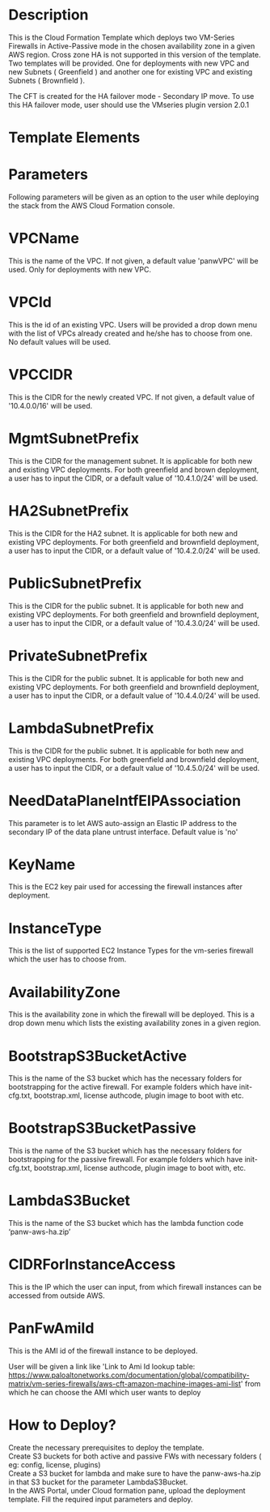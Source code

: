 # Description  
This is the Cloud Formation Template which deploys two VM-Series Firewalls in Active-Passive mode in the chosen availability zone in a given AWS region. Cross zone HA is not supported in this version of the template. Two templates will be provided. One for deployments with new VPC and new Subnets ( Greenfield ) and another one for existing VPC and existing Subnets ( Brownfield ).  

The CFT is created for the HA failover mode - Secondary IP move. To use this HA failover mode, user should use the VMseries plugin version 2.0.1

# Template Elements    

# Parameters  
Following parameters will be given as an option to the user while deploying the stack from the AWS Cloud Formation console. 
 
# VPCName  
This is the name of the VPC. If not given, a default value 'panwVPC' will be used. Only for deployments with new VPC.  

# VPCId  
This is the id of an existing VPC. Users will be provided a drop down menu with the list of VPCs already created and he/she has to choose from one. No default values will be used.  

# VPCCIDR  
This is the CIDR for the newly created VPC. If not given, a default value of '10.4.0.0/16' will be used.  
 
# MgmtSubnetPrefix  
This is the CIDR for the management subnet. It is applicable for both new and existing VPC deployments. For both greenfield and brown deployment, a user has to input the CIDR, or a default value of '10.4.1.0/24' will be used.  
 
# HA2SubnetPrefix  
This is the CIDR for the HA2 subnet. It is applicable for both new and existing VPC deployments. For both greenfield and brownfield deployment, a user has to input the CIDR, or a default value of '10.4.2.0/24' will be used.  
 
# PublicSubnetPrefix  
This is the CIDR for the public subnet. It is applicable for both new and existing VPC deployments. For both greenfield and brownfield deployment, a user has to input the CIDR, or a default value of '10.4.3.0/24' will be used.  
 
# PrivateSubnetPrefix  
This is the CIDR for the public subnet. It is applicable for both new and existing VPC deployments. For both greenfield and brownfield deployment, a user has to input the CIDR, or a default value of '10.4.4.0/24' will be used.  
 
# LambdaSubnetPrefix  
This is the CIDR for the public subnet. It is applicable for both new and existing VPC deployments. For both greenfield and brownfield deployment, a user has to input the CIDR, or a default value of '10.4.5.0/24' will be used.  

# NeedDataPlaneIntfEIPAssociation  
This parameter is to let AWS auto-assign an Elastic IP address to the secondary IP of the data plane untrust interface. Default value is 'no'  

# KeyName  
This is the EC2 key pair used for accessing the firewall instances after deployment.  

# InstanceType  
This is the list of supported EC2 Instance Types for the vm-series firewall which the user has to choose from.  

# AvailabilityZone  
This is the availability zone in which the firewall will be deployed. This is a drop down menu which lists the existing availability zones in a given region.  

# BootstrapS3BucketActive  
This is the name of the S3 bucket which has the necessary folders for bootstrapping for the active firewall. For example folders which have init-cfg.txt, bootstrap.xml, license authcode, plugin image to boot with etc.  

# BootstrapS3BucketPassive  
This is the name of the S3 bucket which has the necessary folders for bootstrapping for the passive firewall. For example  folders which have init-cfg.txt, bootstrap.xml, license authcode, plugin image to boot with, etc.  

# LambdaS3Bucket  
This is the name of the S3 bucket which has the lambda function code ‘panw-aws-ha.zip’  

# CIDRForInstanceAccess  
This is the IP which the user can input, from which firewall instances can be accessed from outside AWS.  

# PanFwAmiId  
This is the AMI id of the firewall instance to be deployed.   

User will be given a link like 'Link to Ami Id lookup table: https://www.paloaltonetworks.com/documentation/global/compatibility-matrix/vm-series-firewalls/aws-cft-amazon-machine-images-ami-list' from which he can choose the AMI which user wants to deploy
 
 
 
 
 
# How to Deploy?  
Create the necessary prerequisites to deploy the template.  
Create S3 buckets for both active and passive FWs with necessary folders ( eg: config, license, plugins)  
Create a S3 bucket for lambda and make sure to have the panw-aws-ha.zip in that S3 bucket for the parameter LambdaS3Bucket.  
In the AWS Portal, under Cloud formation pane, upload  the deployment template. Fill the required  input parameters and deploy.  
